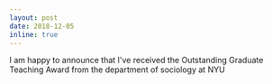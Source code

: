 ```yaml
---
layout: post
date: 2018-12-05 
inline: true
---
```


I am happy to announce that I've received the Outstanding Graduate Teaching Award from the department of sociology at NYU